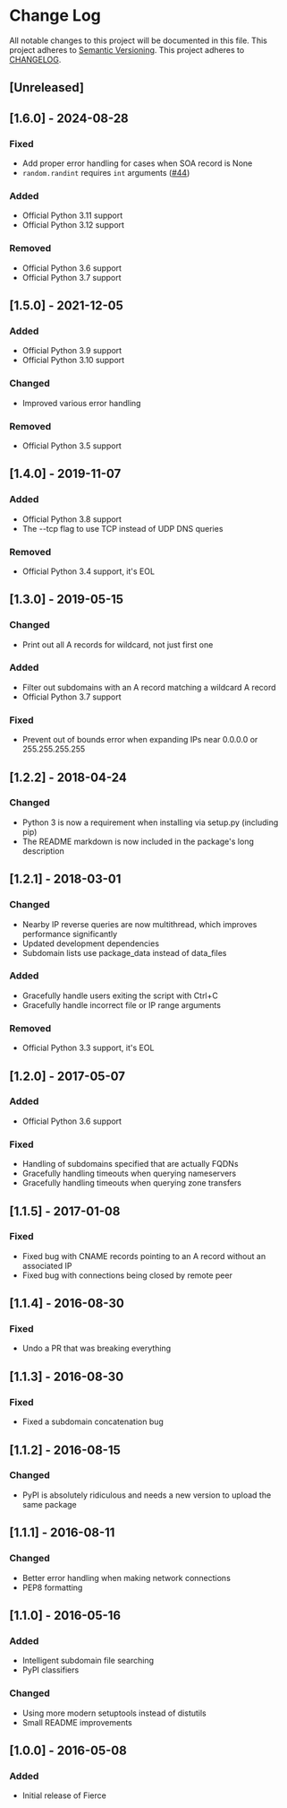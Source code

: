 # Change Log

All notable changes to this project will be documented in this file.
This project adheres to [Semantic Versioning](http://semver.org/).
This project adheres to [CHANGELOG](http://keepachangelog.com/).

## [Unreleased]

## [1.6.0] - 2024-08-28

### Fixed

- Add proper error handling for cases when SOA record is None
- `random.randint` requires `int` arguments ([#44](https://github.com/mschwager/fierce/issues/44))

### Added

- Official Python 3.11 support
- Official Python 3.12 support

### Removed

- Official Python 3.6 support
- Official Python 3.7 support

## [1.5.0] - 2021-12-05

### Added

- Official Python 3.9 support
- Official Python 3.10 support

### Changed

- Improved various error handling

### Removed

- Official Python 3.5 support

## [1.4.0] - 2019-11-07

### Added

- Official Python 3.8 support
- The --tcp flag to use TCP instead of UDP DNS queries

### Removed

- Official Python 3.4 support, it's EOL

## [1.3.0] - 2019-05-15

### Changed

- Print out all A records for wildcard, not just first one

### Added

- Filter out subdomains with an A record matching a wildcard A record
- Official Python 3.7 support

### Fixed

- Prevent out of bounds error when expanding IPs near 0.0.0.0 or 255.255.255.255

## [1.2.2] - 2018-04-24

### Changed

- Python 3 is now a requirement when installing via setup.py (including pip)
- The README markdown is now included in the package's long description

## [1.2.1] - 2018-03-01

### Changed

- Nearby IP reverse queries are now multithread, which improves performance significantly
- Updated development dependencies
- Subdomain lists use package_data instead of data_files

### Added

- Gracefully handle users exiting the script with Ctrl+C
- Gracefully handle incorrect file or IP range arguments

### Removed

- Official Python 3.3 support, it's EOL

## [1.2.0] - 2017-05-07

### Added

- Official Python 3.6 support

### Fixed

- Handling of subdomains specified that are actually FQDNs
- Gracefully handling timeouts when querying nameservers
- Gracefully handling timeouts when querying zone transfers

## [1.1.5] - 2017-01-08

### Fixed

- Fixed bug with CNAME records pointing to an A record without an associated IP
- Fixed bug with connections being closed by remote peer

## [1.1.4] - 2016-08-30

### Fixed

- Undo a PR that was breaking everything

## [1.1.3] - 2016-08-30

### Fixed

- Fixed a subdomain concatenation bug

## [1.1.2] - 2016-08-15

### Changed

- PyPI is absolutely ridiculous and needs a new version to upload the same package

## [1.1.1] - 2016-08-11

### Changed

- Better error handling when making network connections
- PEP8 formatting

## [1.1.0] - 2016-05-16

### Added

- Intelligent subdomain file searching
- PyPI classifiers

### Changed

- Using more modern setuptools instead of distutils
- Small README improvements

## [1.0.0] - 2016-05-08

### Added

- Initial release of Fierce
